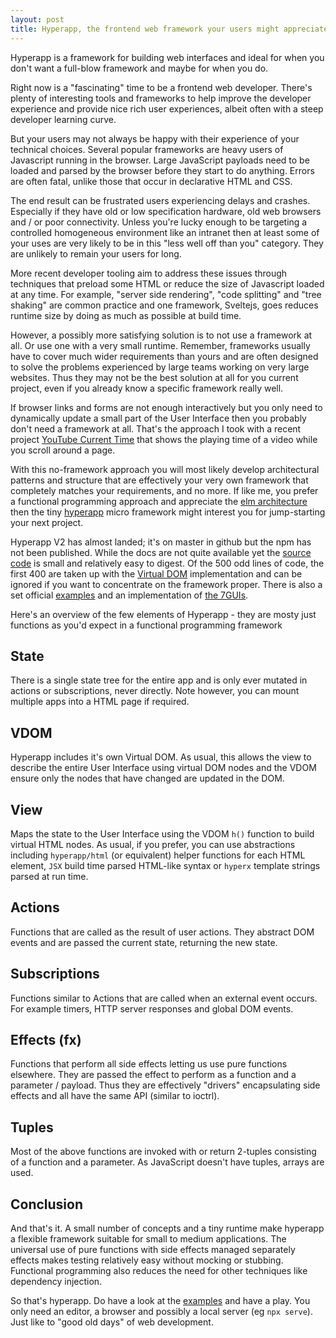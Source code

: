 ```yaml
---
layout: post
title: Hyperapp, the frontend web framework your users might appreciate
---
```


<div class="message">
Hyperapp is a framework for building web interfaces and ideal for when you don't want a full-blow framework and maybe for when you do.
</div>

Right now is a "fascinating" time to be a frontend web developer. There's plenty of interesting tools and frameworks to help improve the developer experience and provide nice rich user experiences, albeit often with a steep developer learning curve.

But your users may not always be happy with their experience of your technical choices. Several popular frameworks are heavy users of Javascript running in the browser. Large JavaScript payloads need to be loaded and parsed by the browser before they start to do anything. Errors are often fatal, unlike those that occur in declarative HTML and CSS.

The end result can be frustrated users experiencing delays and crashes. Especially if they have old or low specification hardware, old web browsers and / or poor connectivity. Unless you're lucky enough to be targeting a controlled homogeneous environment like an intranet then at least some of your uses are very likely to be in this "less well off than you" category. They are unlikely to remain your users for long.

More recent developer tooling aim to address these issues through techniques that preload some HTML or reduce the size of Javascript loaded at any time. For example, "server side rendering", "code splitting" and "tree shaking" are common practice and one framework, Sveltejs, goes reduces runtime size by doing as much as possible at build time.

However, a possibly more satisfying solution is to not use a framework at all. Or use one with a very small runtime. Remember, frameworks usually have to cover much wider requirements than yours and are often designed to solve the problems experienced by large teams working on very large websites. Thus they may not be the best solution at all for you current project, even if you already know a specific framework really well.

If browser links and forms are not enough interactively but you only need to dynamically update a small part of the User Interface then you probably don't need a framework at all. That's the approach I took with a recent project [YouTube Current Time](https://github.com/music-practice-tools/youtube-current-time/blob/master/ytct-es6.js) that shows the playing time of a video while you scroll around a page.

With this no-framework approach you will most likely develop architectural patterns and structure that are effectively your very own framework that completely matches your requirements, and no more. If like me, you prefer a functional programming approach and appreciate the [elm architecture](https://guide.elm-lang.org/architecture/) then the tiny [hyperapp](https://github.com/jorgebucaran/hyperapp) micro framework might interest you for jump-starting your next project.

Hyperapp V2 has almost landed; it's on master in github but the npm has not been published. While the docs are not quite available yet the [source code](https://github.com/jorgebucaran/hyperapp) is small and relatively easy to digest. Of the 500 odd lines of code, the first 400 are taken up with the [Virtual DOM](https://reactjs.org/docs/faq-internals.html) implementation and can be ignored if you want to concentrate on the framework proper. There is also a set official [examples](https://github.com/jorgebucaran/hyperapp/blob/master/docs/examples.md) and an implementation of [the 7GUIs](https://github.com/zaceno/sevenguis-hyperapp).

Here's an overview of the few elements of Hyperapp - they are mosty just functions as you'd expect in a functional programming framework

## State

There is a single state tree for the entire app and is only ever mutated in actions or subscriptions, never directly. Note however, you can mount multiple apps into a HTML page if required.

## VDOM

Hyperapp includes it's own Virtual DOM. As usual, this allows the view to describe the entire User Interface using virtual DOM nodes and the VDOM ensure only the nodes that have changed are updated in the DOM.

## View

Maps the state to the User Interface using the VDOM `h()` function to build virtual HTML nodes. As usual, if you prefer, you can use abstractions including `hyperapp/html` (or equivalent) helper functions for each HTML element, `JSX` build time parsed HTML-like syntax or `hyperx` template strings parsed at run time.

## Actions

Functions that are called as the result of user actions. They abstract DOM events and are passed the current state, returning the new state.

## Subscriptions

Functions similar to Actions that are called when an external event occurs. For example timers, HTTP server responses and global DOM events.

## Effects (fx)

Functions that perform all side effects letting us use pure functions elsewhere. They are passed the effect to perform as a function and a parameter / payload. Thus they are effectively "drivers" encapsulating side effects and all have the same API (similar to ioctrl).

## Tuples

Most of the above functions are invoked with or return 2-tuples consisting of a function and a parameter. As JavaScript doesn't have tuples, arrays are used.

## Conclusion

And that's it. A small number of concepts and a tiny runtime make hyperapp a flexible framework suitable for small to medium applications. The universal use of pure functions with side effects managed separately effects makes testing relatively easy without mocking or stubbing. Functional programming also reduces the need for other techniques like dependency injection.

So that's hyperapp. Do have a look at the [examples](https://github.com/jorgebucaran/hyperapp/blob/master/docs/examples.md) and have a play. You only need an editor, a browser and possibly a local server (eg `npx serve`). Just like to "good old days" of web development.

